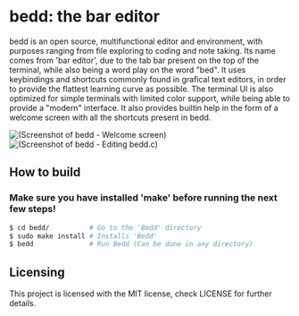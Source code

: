 # bedd: the bar editor

bedd is an open source, multifunctional editor and environment, with purposes ranging from file exploring to coding and note taking. Its
name comes from 'bar editor', due to the tab bar present on the top of the terminal, while also being a word play on the word "bed". It
uses keybindings and shortcuts commonly found in grafical text editors, in order to provide the flattest learning curve as possible. The
terminal UI is also optimized for simple terminals with limited color support, while being able to provide a "modern" interface. It also
provides builtin help in the form of a welcome screen with all the shortcuts present in bedd.

![(Screenshot of bedd - Welcome screen)](https://raw.githubusercontent.com/segfaultdev/bedd/master/image_01.png)
![(Screenshot of bedd - Editing bedd.c)](https://raw.githubusercontent.com/segfaultdev/bedd/master/image_02.png)

## How to build

### Make sure you have installed 'make' before running the next few steps!

```sh
$ cd bedd/          # Go to the 'Bedd' directory
$ sudo make install # Installs 'Bedd'
$ bedd              # Run Bedd (Can be done in any directory)
```

## Licensing

This project is licensed with the MIT license, check LICENSE for further details.
